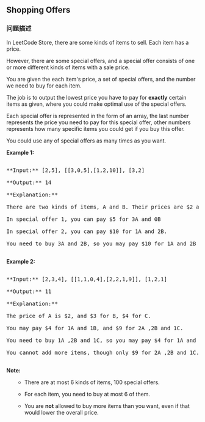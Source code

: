 ## Shopping Offers  
### 问题描述

In LeetCode Store, there are some kinds of items to sell. Each item has a price.



However, there are some special offers, and a special offer consists of one or more different kinds of items with a sale price.



You are given the each item's price, a set of special offers, and the number we need to buy for each item.
The job is to output the lowest price you have to pay for **exactly** certain items as given, where you could make optimal use of the special offers.



Each special offer is represented in the form of an array, the last number represents the price you need to pay for this special offer, other numbers represents how many specific items you could get if you buy this offer.


You could use any of special offers as many times as you want.

**Example 1:**<br />
<pre>
**Input:** [2,5], [[3,0,5],[1,2,10]], [3,2]
**Output:** 14
**Explanation:** 
There are two kinds of items, A and B. Their prices are $2 and $5 respectively. 
In special offer 1, you can pay $5 for 3A and 0B
In special offer 2, you can pay $10 for 1A and 2B. 
You need to buy 3A and 2B, so you may pay $10 for 1A and 2B (special offer #2), and $4 for 2A.
</pre>


**Example 2:**<br />
<pre>
**Input:** [2,3,4], [[1,1,0,4],[2,2,1,9]], [1,2,1]
**Output:** 11
**Explanation:** 
The price of A is $2, and $3 for B, $4 for C. 
You may pay $4 for 1A and 1B, and $9 for 2A ,2B and 1C. 
You need to buy 1A ,2B and 1C, so you may pay $4 for 1A and 1B (special offer #1), and $3 for 1B, $4 for 1C. 
You cannot add more items, though only $9 for 2A ,2B and 1C.
</pre>


**Note:**<br />
<ol>
- There are at most 6 kinds of items, 100 special offers.
- For each item, you need to buy at most 6 of them.
- You are **not** allowed to buy more items than you want, even if that would lower the overall price.
</ol>

